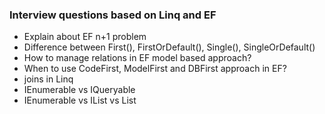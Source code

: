 ### Interview questions based on Linq and EF

- Explain about EF n+1 problem
- Difference between First(), FirstOrDefault(), Single(), SingleOrDefault()
- How to manage relations in EF model based approach?
- When to use CodeFirst, ModelFirst and DBFirst approach in EF?
- joins in Linq
- IEnumerable vs IQueryable
- IEnumerable vs IList vs List
